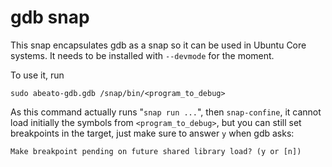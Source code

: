 # gdb snap

This snap encapsulates gdb as a snap so it can be used in Ubuntu Core
systems. It needs to be installed with `--devmode` for the moment.

To use it, run

`sudo abeato-gdb.gdb /snap/bin/<program_to_debug>`

As this command actually runs "`snap run ...`", then `snap-confine`, it
cannot load initially the symbols from `<program_to_debug>`, but you can
still set breakpoints in the target, just make sure to answer `y` when
gdb asks:

`Make breakpoint pending on future shared library load? (y or [n])`